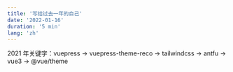 ```yaml
---
title: '写给过去一年的自己'
date: '2022-01-16'
duration: '5 min'
lang: 'zh'
---
```


<!-- 不经意间，2021 年就结束了。这是我成为前端开发者的第 3 个年头，过的很快，但很充实。

下面讲讲 2021 年的收获（我更愿意称之为心理变化历程）。

在 2021 年初，经历了一段职业迷茫期。大致是：不知道该朝什么方向，以及如何去学习才能提升自己。

一个偶然，认识了 vuepress，一个基于 vue 的静态网站生成器。之前自己也尝试去动手做一个 blog，但能力有限，效果并不是很理想。刚好 vuepress 丰富的第三方主题很好的满足了我的需求。于是乎，周末的时间都用来杠上了 vuepress。

还记得一开始上手的时候，很痛苦。配置项多的让人眼花缭乱，不知道从何下手，只能硬着头皮肝。不过成功之后的成就感，还是很不错的。

当拥有了一个基于 vuepress 简单的 blog 的时候，紧接着了解到 vuepress-theme-reco 主题，更炫酷的页面效果，让我忍不住的去探究。 -->

2021 年关键字：vuepress -> vuepress-theme-reco -> tailwindcss -> antfu -> vue3 -> @vue/theme
